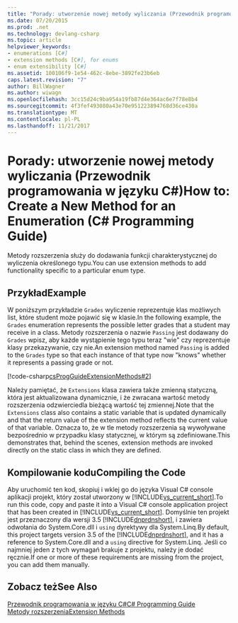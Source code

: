 ```yaml
---
title: "Porady: utworzenie nowej metody wyliczania (Przewodnik programowania w języku C#)"
ms.date: 07/20/2015
ms.prod: .net
ms.technology: devlang-csharp
ms.topic: article
helpviewer_keywords:
- enumerations [C#]
- extension methods [C#], for enums
- enum extensibility [C#]
ms.assetid: 100106f9-1e54-462c-8ebe-3892fe23b6eb
caps.latest.revision: "7"
author: BillWagner
ms.author: wiwagn
ms.openlocfilehash: 3cc15d24c9ba954a19fb87d4e364ac6e7f78e8b4
ms.sourcegitcommit: 4f3fef493080a43e70e951223894768d36ce430a
ms.translationtype: MT
ms.contentlocale: pl-PL
ms.lasthandoff: 11/21/2017
---
```

# <a name="how-to-create-a-new-method-for-an-enumeration-c-programming-guide"></a><span data-ttu-id="4ba88-102">Porady: utworzenie nowej metody wyliczania (Przewodnik programowania w języku C#)</span><span class="sxs-lookup"><span data-stu-id="4ba88-102">How to: Create a New Method for an Enumeration (C# Programming Guide)</span></span>
<span data-ttu-id="4ba88-103">Metody rozszerzenia służy do dodawania funkcji charakterystycznej do wyliczenia określonego typu.</span><span class="sxs-lookup"><span data-stu-id="4ba88-103">You can use extension methods to add functionality specific to a particular enum type.</span></span>  
  
## <a name="example"></a><span data-ttu-id="4ba88-104">Przykład</span><span class="sxs-lookup"><span data-stu-id="4ba88-104">Example</span></span>  
 <span data-ttu-id="4ba88-105">W poniższym przykładzie `Grades` wyliczenie reprezentuje klas możliwych list, które student może pojawić się w klasie.</span><span class="sxs-lookup"><span data-stu-id="4ba88-105">In the following example, the `Grades` enumeration represents the possible letter grades that a student may receive in a class.</span></span> <span data-ttu-id="4ba88-106">Metody rozszerzenia o nazwie `Passing` jest dodawany do `Grades` wpisz, aby każde wystąpienie tego typu teraz "wie" czy reprezentuje klasy przekazywanie, czy nie.</span><span class="sxs-lookup"><span data-stu-id="4ba88-106">An extension method named `Passing` is added to the `Grades` type so that each instance of that type now "knows" whether it represents a passing grade or not.</span></span>  
  
 [!code-csharp[csProgGuideExtensionMethods#2](../../../csharp/programming-guide/classes-and-structs/codesnippet/CSharp/how-to-create-a-new-method-for-an-enumeration_1.cs)]  
  
 <span data-ttu-id="4ba88-107">Należy pamiętać, że `Extensions` klasa zawiera także zmienną statyczną, która jest aktualizowana dynamicznie, i że zwracana wartość metody rozszerzenia odzwierciedla bieżącą wartość tej zmiennej.</span><span class="sxs-lookup"><span data-stu-id="4ba88-107">Note that the `Extensions` class also contains a static variable that is updated dynamically and that the return value of the extension method reflects the current value of that variable.</span></span> <span data-ttu-id="4ba88-108">Oznacza to, że w tle metody rozszerzenia są wywoływane bezpośrednio w przypadku klasy statycznej, w którym są zdefiniowane.</span><span class="sxs-lookup"><span data-stu-id="4ba88-108">This demonstrates that, behind the scenes, extension methods are invoked directly on the static class in which they are defined.</span></span>  
  
## <a name="compiling-the-code"></a><span data-ttu-id="4ba88-109">Kompilowanie kodu</span><span class="sxs-lookup"><span data-stu-id="4ba88-109">Compiling the Code</span></span>  
 <span data-ttu-id="4ba88-110">Aby uruchomić ten kod, skopiuj i wklej go do języka Visual C# console aplikacji projekt, który został utworzony w [!INCLUDE[vs_current_short](~/includes/vs-current-short-md.md)].</span><span class="sxs-lookup"><span data-stu-id="4ba88-110">To run this code, copy and paste it into a Visual C# console application project that has been created in [!INCLUDE[vs_current_short](~/includes/vs-current-short-md.md)].</span></span> <span data-ttu-id="4ba88-111">Domyślnie ten projekt jest przeznaczony dla wersji 3.5 [!INCLUDE[dnprdnshort](~/includes/dnprdnshort-md.md)], i zawiera odwołania do System.Core.dll i `using` dyrektywy dla System.Linq.</span><span class="sxs-lookup"><span data-stu-id="4ba88-111">By default, this project targets version 3.5 of the [!INCLUDE[dnprdnshort](~/includes/dnprdnshort-md.md)], and it has a reference to System.Core.dll and a `using` directive for System.Linq.</span></span> <span data-ttu-id="4ba88-112">Jeśli co najmniej jeden z tych wymagań brakuje z projektu, należy je dodać ręcznie.</span><span class="sxs-lookup"><span data-stu-id="4ba88-112">If one or more of these requirements are missing from the project, you can add them manually.</span></span>  
  
## <a name="see-also"></a><span data-ttu-id="4ba88-113">Zobacz też</span><span class="sxs-lookup"><span data-stu-id="4ba88-113">See Also</span></span>  
 [<span data-ttu-id="4ba88-114">Przewodnik programowania w języku C#</span><span class="sxs-lookup"><span data-stu-id="4ba88-114">C# Programming Guide</span></span>](../../../csharp/programming-guide/index.md)  
 [<span data-ttu-id="4ba88-115">Metody rozszerzenia</span><span class="sxs-lookup"><span data-stu-id="4ba88-115">Extension Methods</span></span>](../../../csharp/programming-guide/classes-and-structs/extension-methods.md)
